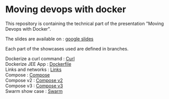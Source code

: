# Moving devops with docker

This repository is containing the technical part of the presentation "Moving Devops with Docker".

The slides are available on : [google slides](https://docs.google.com/presentation/d/12Sz9hNEbnOd--GoNOkq9X_r_XjPeotHNlv9GvivrTys/edit?usp=sharing)

Each part of the showcases used are defined in branches.

Dockerize a curl command : [Curl](https://github.com/fteychene/movings-devops-with-docker/tree/curl)  
Dockerize JEE App :  [Dockerfile](https://github.com/fteychene/movings-devops-with-docker/tree/dockerfile)  
Links and networks : [Links](https://github.com/fteychene/movings-devops-with-docker/tree/links)  
Compose : [Compose](https://github.com/fteychene/movings-devops-with-docker/tree/compose)  
Compose v2 : [Compose v2](https://github.com/fteychene/movings-devops-with-docker/tree/compose2)  
Compose v3 : [Compose v3](https://github.com/fteychene/movings-devops-with-docker/tree/compose3)  
Swarm show case : [Swarm](https://github.com/fteychene/movings-devops-with-docker/tree/swarm)  
